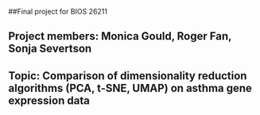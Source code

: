 ##Final project for BIOS 26211
## Project members: Monica Gould, Roger Fan, Sonja Severtson
## Topic: Comparison of dimensionality reduction algorithms (PCA, t-SNE, UMAP) on asthma gene expression data
